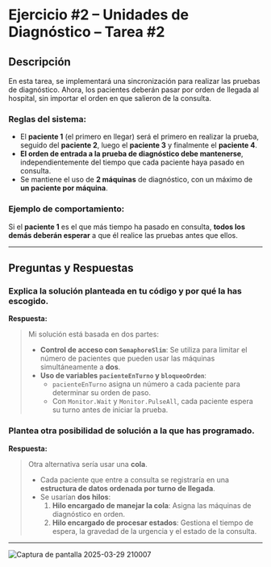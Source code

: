 # Ejercicio #2 – Unidades de Diagnóstico – Tarea #2

## Descripción

En esta tarea, se implementará una sincronización para realizar las pruebas de diagnóstico. Ahora, los pacientes deberán pasar por orden de llegada al hospital, sin importar el orden en que salieron de la consulta.

### Reglas del sistema:
- El **paciente 1** (el primero en llegar) será el primero en realizar la prueba, seguido del **paciente 2**, luego el **paciente 3** y finalmente el **paciente 4**.
- **El orden de entrada a la prueba de diagnóstico debe mantenerse**, independientemente del tiempo que cada paciente haya pasado en consulta.
- Se mantiene el uso de **2 máquinas** de diagnóstico, con un máximo de **un paciente por máquina**.

### Ejemplo de comportamiento:
Si el **paciente 1** es el que más tiempo ha pasado en consulta, **todos los demás deberán esperar** a que él realice las pruebas antes que ellos.

---

## Preguntas y Respuestas

### Explica la solución planteada en tu código y por qué la has escogido.

**Respuesta:**

> Mi solución está basada en dos partes:
>
> - **Control de acceso con `SemaphoreSlim`**: Se utiliza para limitar el número de pacientes que pueden usar las máquinas simultáneamente a **dos**.
> - **Uso de variables `pacienteEnTurno` y `bloqueoOrden`**: 
>   - `pacienteEnTurno` asigna un número a cada paciente para determinar su orden de paso.
>   - Con `Monitor.Wait` y `Monitor.PulseAll`, cada paciente espera su turno antes de iniciar la prueba.

### Plantea otra posibilidad de solución a la que has programado.

**Respuesta:**

> Otra alternativa sería usar una **cola**. 
>
> - Cada paciente que entre a consulta se registraría en una **estructura de datos ordenada por turno de llegada**.
> - Se usarían **dos hilos**:
>   1. **Hilo encargado de manejar la cola**: Asigna las máquinas de diagnóstico en orden.
>   2. **Hilo encargado de procesar estados**: Gestiona el tiempo de espera, la gravedad de la urgencia y el estado de la consulta.

---

![Captura de pantalla 2025-03-29 210007](https://github.com/user-attachments/assets/3052134c-fe27-48c1-91a5-aadc22d63da6)
